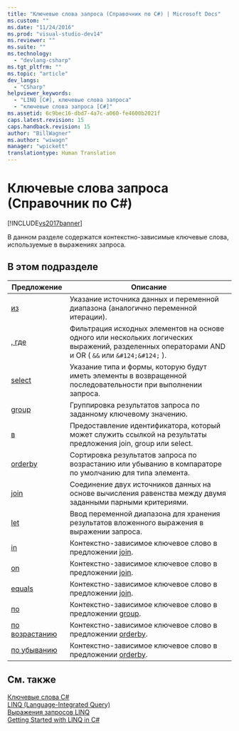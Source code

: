 ```yaml
---
title: "Ключевые слова запроса (Справочник по C#) | Microsoft Docs"
ms.custom: ""
ms.date: "11/24/2016"
ms.prod: "visual-studio-dev14"
ms.reviewer: ""
ms.suite: ""
ms.technology: 
  - "devlang-csharp"
ms.tgt_pltfrm: ""
ms.topic: "article"
dev_langs: 
  - "CSharp"
helpviewer_keywords: 
  - "LINQ [C#], ключевые слова запроса"
  - "ключевые слова запроса [C#]"
ms.assetid: 6c9bec16-dbd7-4a7c-a060-fe4600b2021f
caps.latest.revision: 15
caps.handback.revision: 15
author: "BillWagner"
ms.author: "wiwagn"
manager: "wpickett"
translationtype: Human Translation
---
```

# Ключевые слова запроса (Справочник по C#)
[!INCLUDE[vs2017banner](../../../csharp/includes/vs2017banner.md)]

В данном разделе содержатся контекстно\-зависимые ключевые слова, используемые в выражениях запроса.  
  
## В этом подразделе  
  
|Предложение|Описание|  
|-----------------|--------------|  
|[из](../../../csharp/language-reference/keywords/from-clause.md)|Указание источника данных и переменной диапазона \(аналогично переменной итерации\).|  
|[, где](../../../csharp/language-reference/keywords/where-clause.md)|Фильтрация исходных элементов на основе одного или нескольких логических выражений, разделенных операторами AND и OR \( `&&` или `&#124;&#124;` \).|  
|[select](../../../csharp/language-reference/keywords/select-clause.md)|Указание типа и формы, которую будут иметь элементы в возвращенной последовательности при выполнении запроса.|  
|[group](../../../csharp/language-reference/keywords/group-clause.md)|Группировка результатов запроса по заданному ключевому значению.|  
|[в](../../../csharp/language-reference/keywords/into.md)|Предоставление идентификатора, который может служить ссылкой на результаты предложения join, group или select.|  
|[orderby](../../../csharp/language-reference/keywords/orderby-clause.md)|Сортировка результатов запроса по возрастанию или убыванию в компараторе по умолчанию для типа элемента.|  
|[join](../../../csharp/language-reference/keywords/join-clause.md)|Соединение двух источников данных на основе вычисления равенства между двумя заданными парными критериями.|  
|[let](../../../csharp/language-reference/keywords/let-clause.md)|Ввод переменной диапазона для хранения результатов вложенного выражения в выражении запроса.|  
|[in](../../../csharp/language-reference/keywords/in.md)|Контекстно\-зависимое ключевое слово в предложении [join](../../../csharp/language-reference/keywords/join-clause.md).|  
|[on](../../../csharp/language-reference/keywords/on.md)|Контекстно\-зависимое ключевое слово в предложении [join](../../../csharp/language-reference/keywords/join-clause.md).|  
|[equals](../../../csharp/language-reference/keywords/equals.md)|Контекстно\-зависимое ключевое слово в предложении [join](../../../csharp/language-reference/keywords/join-clause.md).|  
|[по](../../../csharp/language-reference/keywords/by.md)|Контекстно\-зависимое ключевое слово в предложении [group](../../../csharp/language-reference/keywords/group-clause.md).|  
|[по возрастанию](../../../csharp/language-reference/keywords/ascending.md)|Контекстно\-зависимое ключевое слово в предложении [orderby](../../../csharp/language-reference/keywords/orderby-clause.md).|  
|[по убыванию](../../../csharp/language-reference/keywords/descending.md)|Контекстно\-зависимое ключевое слово в предложении [orderby](../../../csharp/language-reference/keywords/orderby-clause.md).|  
  
## См. также  
 [Ключевые слова C\#](../../../csharp/language-reference/keywords/index.md)   
 [LINQ \(Language\-Integrated Query\)](../Topic/LINQ%20\(Language-Integrated%20Query\).md)   
 [Выражения запросов LINQ](../../../csharp/programming-guide/linq-query-expressions/index.md)   
 [Getting Started with LINQ in C\#](../../../csharp/programming-guide/concepts/linq/getting-started-with-linq.md)